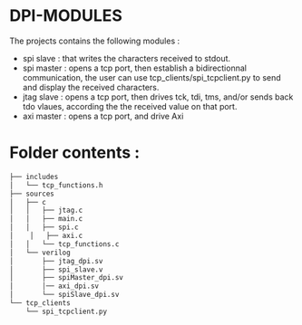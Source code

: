 # DPI-MODULES
The projects contains the following modules : 
- spi slave : that writes the characters received to stdout.
- spi master : opens a tcp port, then establish a bidirectionnal communication, the user can use tcp_clients/spi_tcpclient.py to send and display the received characters.
- jtag slave : opens a tcp port, then drives tck, tdi, tms, and/or sends back tdo vlaues, according the the received value on that port.
- axi master :  opens a tcp port, and drive Axi
  
  
# Folder contents :
```bash 
├── includes
│   └── tcp_functions.h
├── sources
│   ├── c
│   │   ├── jtag.c
│   │   ├── main.c
│   │   ├── spi.c
│    │   ├── axi.c
│   │   └── tcp_functions.c
│   └── verilog
│       ├── jtag_dpi.sv
│       ├── spi_slave.v
│       ├── spiMaster_dpi.sv
│       │── axi_dpi.sv  
│       └── spiSlave_dpi.sv
└── tcp_clients
    └── spi_tcpclient.py
```
